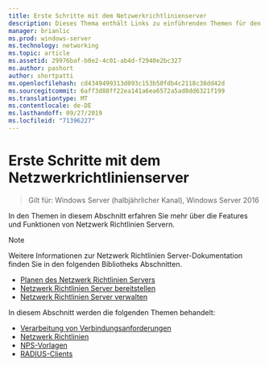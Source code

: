 ```yaml
---
title: Erste Schritte mit dem Netzwerkrichtlinienserver
description: Dieses Thema enthält Links zu einführenden Themen für den Netzwerk Richtlinien Server in Windows Server 2016 und enthält Links zu weiteren Anleitungen zu NPS.
manager: brianlic
ms.prod: windows-server
ms.technology: networking
ms.topic: article
ms.assetid: 29976baf-b0e2-4c01-ab4d-f2940e2bc327
ms.author: pashort
author: shortpatti
ms.openlocfilehash: cd4349499313d093c153b50fdb4c2118c38dd42d
ms.sourcegitcommit: 6aff3d88ff22ea141a6ea6572a5ad8dd6321f199
ms.translationtype: MT
ms.contentlocale: de-DE
ms.lasthandoff: 09/27/2019
ms.locfileid: "71396227"
---
```

# <a name="getting-started-with-network-policy-server"></a>Erste Schritte mit dem Netzwerkrichtlinienserver

>Gilt für: Windows Server (halbjährlicher Kanal), Windows Server 2016

In den Themen in diesem Abschnitt erfahren Sie mehr über die Features und Funktionen von Netzwerk Richtlinien Servern.  
  
>[!NOTE]
>Weitere Informationen zur Netzwerk Richtlinien Server-Dokumentation finden Sie in den folgenden Bibliotheks Abschnitten.  
>- [Planen des Netzwerk Richtlinien Servers](nps-plan-top.md)
>- [Netzwerk Richtlinien Server bereitstellen](nps-deploy.md)
>- [Netzwerk Richtlinien Server verwalten](nps-manage-top.md)
  
  
In diesem Abschnitt werden die folgenden Themen behandelt:
  
- [Verarbeitung von Verbindungsanforderungen](nps-crp-top.md)
- [Netzwerk Richtlinien](nps-np-overview.md)
- [NPS-Vorlagen](nps-templates.md)
- [RADIUS-Clients](nps-radius-clients.md)

